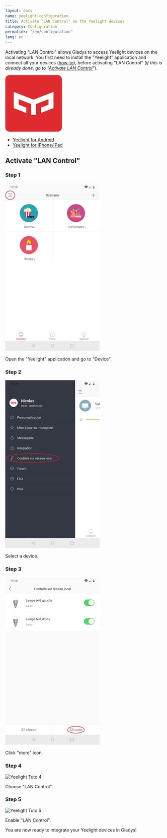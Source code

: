 ```yaml
---
layout: docs
name: yeelight-configuration
title: Activate "LAN Control" on the Yeelight devices
category: Configuration
permalink: "/en/configuration"
lang: en
---
```


Activating "LAN Control" allows Gladys to access Yeelight devices on the local network.
You first need to install the "Yeelight" application and connect all your devices ([how-to](https://www.yeelight.com/faqs/yeelight-app)), before activating "LAN Control" (*if this is already done, go to "[Activate LAN Control](#activate-lan-control)"*).

<img src="/assets/image/configuration/yeelight/yeelight-logo.png" alt="Yeelight icon" class="img-responsive" />

- [Yeelight for Android](https://play.google.com/store/apps/details?id=com.yeelight.cherry "Yeelight for Android")
- [Yeelight for iPhone/iPad](https://apps.apple.com/fr/app/yeelight/id977125608 "Yeelight for iPhone/iPad")

## Activate "LAN Control"

### Step 1

<img src="/assets/image/configuration/yeelight/yeelight-lan-control-1.jpg" alt="Yeelight Tuto 1" class="img-responsive" width="300" />

Open the "Yeelight" application and go to "Device".

### Step 2

<img src="/assets/image/configuration/yeelight/yeelight-lan-control-2.jpg" alt="Yeelight Tuto 2" class="img-responsive" width="300" />

Select a device.

### Step 3

<img src="/assets/image/configuration/yeelight/yeelight-lan-control-3.jpg" alt="Yeelight Tuto 3" class="img-responsive" width="300" />

Click "more" icon.

### Step 4

<img src="/assets/image/configuration/yeelight/yeelight-lan-control-4.jpg" alt="Yeelight Tuto 4" class="img-responsive" width="300" />

Choose "LAN Control".

### Step 5

<img src="/assets/image/configuration/yeelight/yeelight-lan-control-5.jpg" alt="Yeelight Tuto 5" class="img-responsive" width="300" />

Enable "LAN Control".

You are now ready to integrate your Yeelight devices in Gladys!

